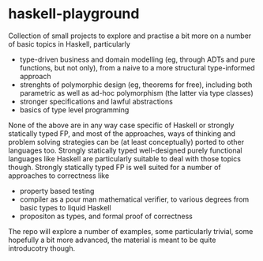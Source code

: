 # haskell-playground

Collection of small projects to explore and practise a bit more on a number of basic topics in Haskell, particularly 
* type-driven business and domain modelling (eg, through ADTs and pure functions, but not only), from a naive to a more structural type-informed approach
* strenghts of polymorphic design (eg, theorems for free), including both parametric as well as ad-hoc polymorphism (the latter via type classes)
* stronger specifications and lawful abstractions
* basics of type level programming 

None of the above are in any way case specific of Haskell or strongly statically typed FP, and most of the approaches, ways of thinking and problem solving strategies can be (at least conceptually) ported to other languages too. Strongly statically typed well-designed purely functional languages like Haskell are particularly suitable to deal with those topics though. Strongly statically typed FP is well suited for a number of approaches to correctness like
* property based testing 
* compiler as a pour man mathematical verifier, to various degrees from basic types to liquid Haskell 
* propositon as types, and formal proof of correctness 

The repo will explore a number of examples, some particularly trivial, some hopefully a bit more advanced, the material is meant to be quite introducotry though. 
